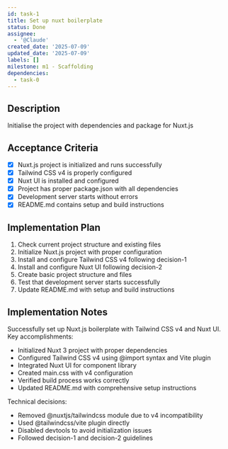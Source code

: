 ```yaml
---
id: task-1
title: Set up nuxt boilerplate
status: Done
assignee:
  - '@Claude'
created_date: '2025-07-09'
updated_date: '2025-07-09'
labels: []
milestone: m1 - Scaffolding
dependencies:
  - task-0
---
```


## Description
Initialise the project with dependencies and package for Nuxt.js

## Acceptance Criteria

- [x] Nuxt.js project is initialized and runs successfully
- [x] Tailwind CSS v4 is properly configured
- [x] Nuxt UI is installed and configured
- [x] Project has proper package.json with all dependencies
- [x] Development server starts without errors
- [x] README.md contains setup and build instructions

## Implementation Plan

1. Check current project structure and existing files
2. Initialize Nuxt.js project with proper configuration
3. Install and configure Tailwind CSS v4 following decision-1
4. Install and configure Nuxt UI following decision-2
5. Create basic project structure and files
6. Test that development server starts successfully
7. Update README.md with setup and build instructions

## Implementation Notes

Successfully set up Nuxt.js boilerplate with Tailwind CSS v4 and Nuxt UI. Key accomplishments:
- Initialized Nuxt 3 project with proper dependencies
- Configured Tailwind CSS v4 using @import syntax and Vite plugin
- Integrated Nuxt UI for component library
- Created main.css with v4 configuration
- Verified build process works correctly
- Updated README.md with comprehensive setup instructions

Technical decisions:
- Removed @nuxtjs/tailwindcss module due to v4 incompatibility
- Used @tailwindcss/vite plugin directly
- Disabled devtools to avoid initialization issues
- Followed decision-1 and decision-2 guidelines
